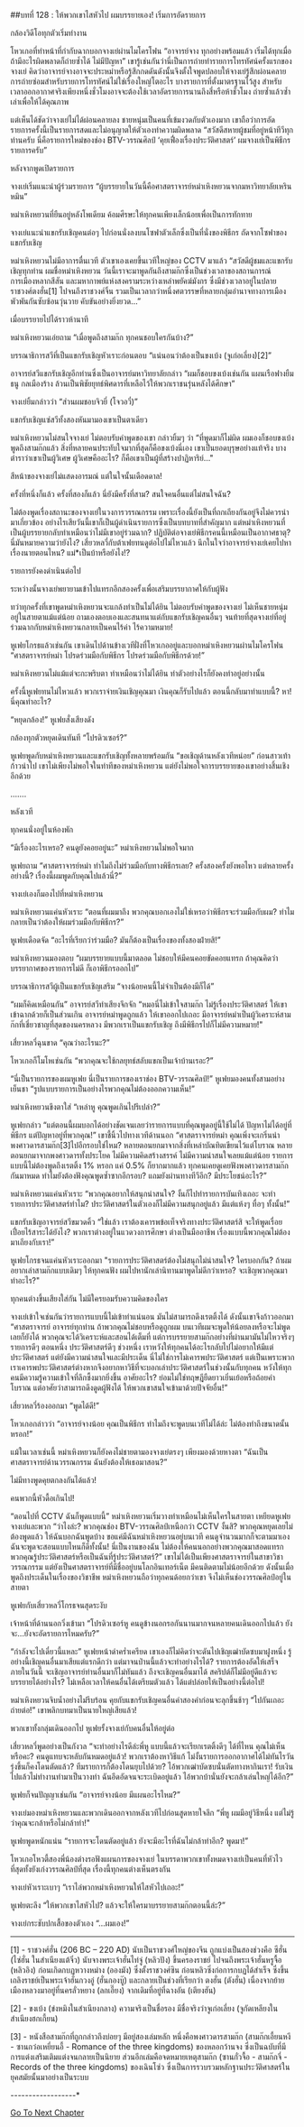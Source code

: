 ##บทที่ 128 : ให้พวกเขาไสหัวไป ผมบรรยายเอง!
เริ่มการอัดรายการ 

กล้องวิดีโอทุกตัวเริ่มทำงาน 

โหวเกอที่ทำหน้าที่กำกับฉากบอกจางเย่ผ่านไมโครโฟน “อาจารย์จาง ทุกอย่างพร้อมแล้ว เริ่มได้ทุกเมื่อ ถ้ามีอะไรผิดพลาดก็ถ่ายซ้ำได้ ไม่มีปัญหา” เขารู้เช่นกันว่านี่เป็นการถ่ายทำรายการโทรทัศน์ครั้งแรกของจางเย่ คิดว่าอาจารย์จางอาจจะประหม่าหรือรู้สึกกดดันดังนั้นจึงตั้งใจพูดปลอบให้จางเย่รู้สึกผ่อนคลาย การถ่ายซ่อมสำหรับรายการโทรทัศน์ไม่ใช่เรื่องใหญ่โตอะไร บางรายการที่ตั้งมาตรฐานไว้สูง สำหรับเวลาออกอากาศจริงเพียงหนึ่งชั่วโมงอาจจะต้องใช้เวลาอัดรายการนานถึงสี่หรือห้าชั่วโมง ถ่ายซ้ำแล้วซ้ำเล่าเพื่อให้ได้คุณภาพ 

แต่เห็นได้ชัดว่าจางเย่ไม่ได้ผ่อนคลายลง ชายหนุ่มเป็นคนที่เข้มงวดกับตัวเองมาก เขาถือว่าการอัดรายการครั้งนี้เป็นรายการสดและไม่อนุญาตให้ตัวเองทำความผิดพลาด “สวัสดีสหายผู้ชมที่อยู่หน้าทีวีทุกท่านครับ นี่คือรายการใหม่ของช่อง BTV-วรรณศิลป์ ‘คุยเฟื่องเรื่องประวัติศาสตร์’ ผมจางเย่เป็นพิธีกรรายการครับ”

หลังจากพูดเปิดรายการ 

จางเย่เริ่มแนะนำผู้ร่วมรายการ “ผู้บรรยายในวันนี้คือศาสตราจารย์หม่าเหิงหยวนจากมหาวิทยาลัยเหรินหมิน”

หม่าเหิงหยวนที่ยืนอยู่หลังโพเดียม ค้อมศีรษะให้ทุกคนเพียงเล็กน้อยเพื่อเป็นการทักทาย 

จางเย่แนะนำแขกรับเชิญคนต่อๆ ไปก่อนนั่งลงบนโซฟาตัวเล็กซึ่งเป็นที่นั่งของพิธีกร ถัดจากโซฟาของแขกรับเชิญ

หม่าเหิงหยวนไม่มีอาการตื่นเวที ตัวเขาเองเคยขึ้นเวทีใหญ่ของ CCTV มาแล้ว “สวัสดีผู้ชมและแขกรับเชิญทุกท่าน ผมชื่อหม่าเหิงหยวน วันนี้เราจะมาพูดกันถึงสามก๊กซึ่งเป็นช่วงเวลาของสถานการณ์การเมืองหลากสีสัน และมหากาพย์แห่งสงครามระหว่างเหล่าพยัคฆ์มังกร ซึ่งมีช่วงเวลาอยู่ในปลายราชวงศ์ตงฮั่น[1] ไปจนถึงราชวงศ์จิ้น รวมเป็นเวลากว่าหนึ่งศตวรรษที่หลายกลุ่มอำนาจทางการเมืองพัวพันกันซับซ้อนวุ่นวาย คับขันอย่างยิ่งยวด…”

เมื่อบรรยายไปได้ราวห้านาที 

หม่าเหิงหยวนเอ่ยถาม “เมื่อพูดถึงสามก๊ก ทุกคนชอบใครกันบ้าง?” 

บรรณาธิการสวีที่เป็นแขกรับเชิญหัวเราะก่อนตอบ “แน่นอนว่าต้องเป็นขงเบ้ง (จูเก่อเลี่ยง)[2]” 

อาจารย์สวีแขกรับเชิญอีกท่านซึ่งเป็นอาจารย์มหาวิทยาลัยกล่าว “ผมก็ชอบขงเบ้งเช่นกัน แผนเรือฟางยืมธนู กลเมืองร้าง ล้วนเป็นพิชัยยุทธ์พิศดารที่เหลือไว้ให้พวกเราชนรุ่นหลังได้ศึกษา”

จางเย่ยิ้มกล่าวว่า “ส่วนผมชอบจิวยี่ (โจวอวี๋)”

แขกรับเชิญแซ่สวีทั้งสองหันมามองเขาเป็นตาเดียว

หม่าเหิงหยวนไม่สนใจจางเย่ ไม่ตอบรับคำพูดของเขา กล่าวยิ้มๆ ว่า “ที่พูดมาก็ไม่ผิด ผมเองก็ชอบขงเบ้ง พูดถึงสามก๊กแล้ว สิ่งที่หลายคนประทับใจมากที่สุดก็คือขงเบ้งนี่เอง เขาเป็นยอดบุรุษอย่างแท้จริง บางตำราว่าเขาเป็นผู้วิเศษ ผู้วิเศษคืออะไร? ก็คือเขาเป็นผู้ที่สร้างปาฏิหาริย์..." 

สีหน้าของจางเย่ไม่แสดงอารมณ์ แต่ในใจนั้นเดือดดาล!

ครั้งที่หนึ่งก็แล้ว ครั้งที่สองก็แล้ว นี่ยังมีครั้งที่สาม? สนใจคนอื่นแต่ไม่สนใจฉัน?

ไม่ต้องพูดเรื่องสถานะของจางเย่ในวงการวรรณกรรม เพราะเรื่องนี้ยังเป็นที่ถกเถียงกันอยู่จึงไม่ควรนำมาเกี่ยวข้อง อย่างไรเสียวันนี้เขาก็เป็นผู้ดำเนินรายการซึ่งเป็นบทบาทที่สำคัญมาก แต่หม่าเหิงหยวนที่เป็นผู้บรรยายกลับทำเหมือนว่าไม่มีเขาอยู่ร่วมฉาก? ปฏิบัติต่อจางเย่พิธีกรคนนี้เหมือนเป็นอากาศธาตุ? นี่มันหมายความว่ายังไง? เสี่ยวหลวี่กับต้าเฟยทนดูต่อไปไม่ไหวแล้ว นึกในใจว่าอาจารย์จางเย่เคยไปหาเรื่องนายตอนไหน? แม่*เป็นบ้าหรือยังไง!?

รายการยังคงดำเนินต่อไป

ระหว่างนั้นจางเย่พยายามเข้าไปแทรกอีกสองครั้งเพื่อเสริมบรรยากาศให้กับผู้ฟัง 

ทว่าทุกครั้งที่เขาพูดหม่าเหิงหยวนจะแกล้งทำเป็นไม่ได้ยิน ไม่ตอบรับคำพูดของจางเย่ ไม่เห็นชายหนุ่มอยู่ในสายตาแม้แต่น้อย ถามเองตอบเองและสนทนาแต่กับแขกรับเชิญคนอื่นๆ จนท้ายที่สุดจางเย่ที่อยู่ร่วมฉากกับหม่าเหิงหยวนกลายเป็นคนไร้ค่า ไร้ความหมาย!

หูเฟยโกรธแล้วเช่นกัน เขาเดินไปด้านข้างเวทีฝั่งที่โหวเกออยู่และบอกหม่าเหิงหยวนผ่านไมโครโฟน “ศาสตราจารย์หม่า โปรดร่วมมือกับพิธีกร โปรดร่วมมือกับพิธีกรด้วย!”

หม่าเหิงหยวนไม่แม้แต่จะกะพริบตา ทำเหมือนว่าไม่ได้ยิน ทำตัวอย่างไรก็ยังคงทำอยู่อย่างนั้น 

ครั้งนี้หูเฟยทนไม่ไหวแล้ว พวกเราจ่ายเงินเชิญคุณมา เงินคุณก็รับไปแล้ว ตอนนี้กลับมาทำแบบนี้? หา! นี่คุณทำอะไร?

“หยุดกล้อง!” หูเฟยสั่งเสียงดัง 

กล้องทุกตัวหยุดเดินทันที “โปรดิวเซอร์?” 

หูเฟยพูดกับหม่าเหิงหยวนและแขกรับเชิญทั้งหลายพร้อมกัน “ขอเชิญด้านหลังเวทีหน่อย” ก่อนสาวเท้าก้าวนำไป เขาไม่เพียงไม่พอใจในท่าทีของหม่าเหิงหยวน แต่ยังไม่พอใจการบรรยายของเขาอย่างสิ้นเชิงอีกด้วย


…….


หลังเวที 

ทุกคนนั่งอยู่ในห้องพัก

“มีเรื่องอะไรเหรอ? คนดูยังคอยอยู่นะ” หม่าเหิงหยวนไม่พอใจมาก

หูเฟยถาม “ศาสตราจารย์หม่า ทำไมถึงไม่ร่วมมือกับทางพิธีกรเลย? ครั้งสองครั้งยังพอไหว แต่หลายครั้งอย่างนี้? เรื่องนี้ผมพูดกับคุณไปแล้วนี่?” 

จางเย่เองก็มองไปที่หม่าเหิงหยวน 

หม่าเหิงหยวนแค่นหัวเราะ “ตอนที่ผมมาถึง พวกคุณบอกเองไม่ใช่เหรอว่าพิธีกรจะร่วมมือกับผม? ทำไมกลายเป็นว่าต้องให้ผมร่วมมือกับพิธีกร?” 

หูเฟยเดือดจัด “อะไรที่เรียกว่าร่วมมือ? มันก็ต้องเป็นเรื่องของทั้งสองฝ่ายสิ!”

หม่าเหิงหยวนมองตอบ “ผมบรรยายแบบนี้มาตลอด ไม่ชอบให้มีคนคอยขัดคอยแทรก ถ้าคุณคิดว่าบรรยากาศของรายการไม่ดี ก็เอาพิธีกรออกไป” 

บรรณาธิการสวีผู้เป็นแขกรับเชิญเสริม “จางน้อยคนนี้ไม่จำเป็นต้องมีก็ได้” 

“ผมก็คิดเหมือนกัน” อาจารย์สวีทำเสียงจึกจัก “หมอนี่ไม่เข้าใจสามก๊ก ไม่รู้เรื่องประวัติศาสตร์ ให้เขาเข้าฉากด้วยก็เป็นส่วนเกิน อาจารย์หม่าพูดถูกแล้ว ให้เขาออกไปเถอะ มีอาจารย์หม่าเป็นผู้วิเคราะห์สามก๊กที่เชี่ยวชาญที่สุดของนครหลวง มีพวกเราเป็นแขกรับเชิญ ถึงมีพิธีกรไปก็ไม่มีความหมาย!" 

เสี่ยวหลวี่ฉุนขาด “คุณว่าอะไรนะ?” 

โหวเกอก็โมโหเช่นกัน “พวกคุณจะใช้กลยุทธ์สลับแขกเป็นเจ้าบ้านเรอะ?” 

“นี่เป็นรายการของผมหูเฟย นี่เป็นรายการของเราช่อง BTV-วรรณศิลป์!” หูเฟยมองคนทั้งสามอย่างเย็นชา “รูปแบบรายการเป็นอย่างไรพวกคุณไม่ต้องออกความเห็น!” 

หม่าเหิงหยวนขึงตาใส่ “เหล่าหู คุณพูดเกินไปรึเปล่า?”

หูเฟยกล่าว “แต่ตอนนี้ผมบอกได้อย่างชัดเจนเลยว่ารายการแบบที่คุณพูดอยู่นี้ใช้ไม่ได้ ปัญหาไม่ได้อยู่ที่พิธีกร แต่ปัญหาอยู่ที่พวกคุณ!” เขาชี้นิ้วไปทางเวทีด้านนอก “ศาสตราจารย์หม่า คุณเพิ่งจะเกริ่นนำพงศาวดารสามก๊ก[3]ไปอีกรอบใช่ไหม? หลายตอนยกมาจากสิ่งที่เหล่าบัณทิตเขียนไว้แต่โบราณ หลายตอนยกมาจากพงศาวดารทั้งประโยค ไม่มีความคิดสร้างสรรค์ ไม่มีความน่าสนใจเลยแม้แต่น้อย รายการแบบนี้ไม่ต้องพูดถึงเรตติ้ง 1% หรอก แค่ 0.5% ก็ยากมากแล้ว ทุกคนเคยดูเคยฟังพงศาวดารสามก๊กกันมาหมด ทำไมยังต้องฟังคุณพูดซ้ำซากอีกรอบ? แถมยังผ่านทางทีวีอีก? มีประโยชน์อะไร?”

หม่าเหิงหยวนแค่นหัวเราะ “พวกคุณอยากให้สนุกน่าสนใจ? งั้นก็ไปทำรายการบันเทิงเถอะ จะทำรายการประวัติศาสตร์ทำไม? ประวัติศาสตร์ในตัวเองก็ไม่มีความสนุกอยู่แล้ว มีแต่แห้งๆ ทื่อๆ ทั้งนั้น!” 

แขกรับเชิญอาจารย์สวีขมวดคิ้ว “ใช่แล้ว เราต้องเคารพข้อเท็จจริงทางประวัติศาสตร์สิ จะให้พูดเรื่อยเปื่อยไร้สาระได้ยังไง? พวกเราต่างอยู่ในแวดวงการศึกษา ต่างเป็นมืออาชีพ เรื่องแบบนี้พวกคุณไม่ต้องมาเถียงกับเรา!” 

หูเฟยโกรธจนแค่นหัวเราะออกมา "รายการประวัติศาสตร์ต้องไม่สนุกไม่น่าสนใจ? ใครบอกกัน? ถ้าผมอยากเล่าสามก๊กแบบเดิมๆ ให้ทุกคนฟัง ผมไปหานักเล่านิทานมาพูดไม่ดีกว่าเหรอ? จะเชิญพวกคุณมาทำอะไร?" 

ทุกคนต่างขึ้นเสียงใส่กัน ไม่มีใครยอมรับความคิดของใคร

จางเย่เข้าใจเช่นกันว่ารายการแบบนี้ไม่เข้าท่าแน่นอน มันไม่สามารถดึงเรตติ้งได้ ดังนั้นเขาจึงก้าวออกมา “ศาสตราจารย์ อาจารย์ทุกท่าน ถ้าพวกคุณไม่ชอบหรือดูถูกผม บนเวทีผมจะพูดให้น้อยลงหรือจะไม่พูดเลยก็ยังได้ พวกคุณจะได้วิเคราะห์และสอนได้เต็มที่ แต่การบรรยายสามก๊กอย่างที่ผ่านมามันไม่ไหวจริงๆ รายการดีๆ ตอนหนึ่ง ประวัติศาสตร์ดีๆ ช่วงหนึ่ง เราหวังให้ทุกคนได้อะไรกลับไปไม่อยากให้มีแต่ประวัติศาสตร์ แต่ยังมีความน่าสนใจและมีประเด็น นี่ไม่ใช่การไม่เคารพประวัติศาสตร์ แต่เป็นเพราะพวกเราเคารพประวัติศาสตร์ต่างหากจึงอยากหาวิธีที่จะบอกเล่าประวัติศาสตร์ในช่วงนั้นกับทุกคน หวังให้ทุกคนมีความรู้ความเข้าใจที่ลึกซึ้งมากยิ่งขึ้น อาศัยอะไร? ย่อมไม่ใช่ทฤษฎียืดยาวเยิ่นเย้อหรือถ้อยคำโบราณ แต่อาศัยว่าสามารถดึงดูดผู้ฟังได้ ให้พวกเขาสนใจเข้ามาด้วยปัจจัยอื่น!”

เสี่ยวหลวี่ร้องออกมา “พูดได้ดี!”

โหวเกอกล่าวว่า “อาจารย์จางน้อย คุณเป็นพิธีกร ทำไมถึงจะพูดบนเวทีไม่ได้ล่ะ ไม่ต้องทำถึงขนาดนั้นหรอก!” 

แม้ในเวลาเช่นนี้ หม่าเหิงหยวนก็ยังคงไม่ชายตามองจางเย่ตรงๆ เพียงมองด้วยหางตา “ฉันเป็นศาสตราจารย์ด้านวรรณกรรม ฉันยังต้องให้เธอมาสอน?” 

ไม่มีทางพูดคุยตกลงกันได้แล้ว! 

คนพวกนี้หัวดื้อเกินไป! 

“ตอนไปที่ CCTV ฉันก็พูดแบบนี้” หม่าเหิงหยวนเริ่มวางท่าเหมือนไม่เห็นใครในสายตา เหยียดหูเฟย จางเย่และพวก “ว่าไงล่ะ? พวกคุณช่อง BTV-วรรณศิลป์เหนือกว่า CCTV งั้นสิ? พวกคุณหยุดเลยไม่ต้องพูดแล้ว ให้ฉันบอกฉันพูดบ้าง ขอแค่มีฉันหม่าเหิงหยวนอยู่บนเวที คนดูจำนวนมากก็จะตามมาเอง ฉันจะพูดจะสอนแบบไหนก็ดีทั้งนั้น! นี่เป็นงานของฉัน ไม่ต้องให้คนนอกอย่างพวกคุณมาสอดแทรก พวกคุณรู้ประวัติศาสตร์หรือเป็นฉันที่รู้ประวัติศาสตร์?” เขาไม่ได้เป็นเพียงศาสตราจารย์ในสาขาวิชาวรรณกรรม แต่ยังเป็นศาสตราจารย์ที่มีชื่ออยู่บนโลกอินเทอร์เน็ต มีคนติดตามไม่น้อยอีกด้วย ดังนั้นเมื่อพูดถึงประเด็นในเรื่องของวิชาชีพ หม่าเหิงหยวนถือว่าทุกคนด้อยกว่าเขา จึงไม่เห็นช่องวรรณศิลป์อยู่ในสายตา

หูเฟยกับเสี่ยวหลวี่โกรธจนสุดระงับ 

เจ้าหน้าที่ด้านนอกวิ่งเข้ามา “โปรดิวเซอร์หู คนดูข้างนอกรอกันนานมากจนหลายคนเดินออกไปแล้ว ยังจะ...ยังจะอัดรายการไหมครับ?”

“กำลังจะไปเดี๋ยวนี้แหละ” หูเฟยหน้าดำคร่ำเครียด เขาเองก็ไม่คิดว่าจะดันไปเชิญเฒ่าบัดซบมาฝูงหนึ่ง รู้อย่างนี้เชิญคนอื่นมาเสียแต่แรกดีกว่า แต่มาจนป่านนี้แล้วจะทำอย่างไรได้? รายการต้องอัดให้เสร็จภายในวันนี้ จะเชิญอาจารย์ท่านอื่นมาก็ไม่ทันแล้ว ถึงจะเชิญคนอื่นมาได้ สคริปต์ก็ไม่มีอยู่ดีแล้วจะบรรยายได้อย่างไร? ไม่เหลือเวลาให้คนอื่นได้เตรียมตัวแล้ว ได้แต่ปล่อยให้เป็นอย่างนี้ต่อไป!

หม่าเหิงหยวนจิบน้ำอย่างไม่รีบร้อน คุยกับแขกรับเชิญคนอื่นคำสองคำก่อนจะลุกขึ้นช้าๆ “ไปกันเถอะ ถ่ายต่อ!” เขาพลิกบทมาเป็นนายใหญ่เสียแล้ว!

พวกเขาทั้งกลุ่มเดินออกไป หูเฟยรั้งจางเย่กับคนอื่นให้อยู่ต่อ 

เสี่ยวหลวี่พูดอย่างเป็นกังวล “จะทำอย่างไรดีล่ะพี่หู แบบนี้แล้วจะเรียกเรตติ้งดีๆ ได้ที่ไหน คุณไม่เห็นหรือคะ? คนดูแทบจะหลับกันหมดอยู่แล้ว! พวกเราต้องหาวิธีแก้ ไม่งั้นรายการออกอากาศได้ไม่ทันไรวันรุ่งขึ้นก็คงโดนตัดแล้ว? ทีมรายการก็ต้องโดนยุบไปด้วย? ไอ้พวกเฒ่าบัดซบนั่นตัดทางหากินเรา! รับเงินไปแล้วไม่ทำงานทำมาเป็นวางท่า ฉันอึดอัดจนจะระเบิดอยู่แล้ว ไอ้พวกบ้านั่นยังจะกล้าเล่นใหญ่ได้อีก?” 

หูเฟยก็จนปัญญาเช่นกัน “อาจารย์จางน้อย มีแผนอะไรไหม?” 

จางเย่มองหม่าเหิงหยวนและพวกเดินออกจากหลังเวทีไปก่อนสูดหายใจลึก “พี่หู ผมมีอยู่วิธีหนึ่ง แต่ไม่รู้ว่าคุณจะกล้าหรือไม่กล้าทำ!"

หูเฟยพูดหนักแน่น “รายการจะโดนตัดอยู่แล้ว ยังจะมีอะไรที่ฉันไม่กล้าทำอีก? พูดมา!” 

โหวเกอโหวตี้สองพี่น้องต่างรอฟังแผนการของจางเย่ ในบรรดาพวกเขาทั้งหมดจางเย่เป็นคนที่หัวไวที่สุดทั้งยังเก่งวรรณศิลป์ที่สุด เรื่องนี้ทุกคนต่างเห็นตรงกัน

จางเย่หัวเราะเบาๆ “เราไล่พวกหม่าเหิงหยวนให้ไสหัวไปเถอะ!” 

หูเฟยตะลึง “ให้พวกเขาไสหัวไป? แล้วจะให้ใครมาบรรยายสามก๊กตอนนี้ล่ะ?” 

จางเย่กระชับปกเสื้อของตัวเอง “...ผมเอง!”


------------------------------------------------
[1] - ราชวงศ์ฮั่น (206 BC – 220 AD) นับเป็นราชวงศ์ใหญ่ของจีน ถูกแบ่งเป็นสองช่วงคือ ซีฮั่น (ไซ่ฮั่น ในสำเนียงแต้จิ๋ว) นับจางพระเจ้าฮั่นไท่จู่ (หลิวปัง) ขึ้นครองราชย์ ไปจนถึงพระเจ้าฮั่นหรูจื้อ (หลิวอิง) ก่อนเกิดกบฏหวางหม่าง (อองมัง) ซึ่งตั้งราชวงศ์ซิน ก่อนหลิวซิ่งก่อการกบฏได้สำเร็จ ซึ่งขึ้นเถลิงราชย์เป็นพระเจ้าฮั่นกวงอู่ (ฮั่นกองบู๊) และกลายเป็นช่วงที่เรียกว่า ตงฮั่น (ตังฮั่น) เนื่องจากย้ายเมืองหลวงมาอยู่ที่นครลั่วหยาง (ลกเอี๊ยง) จากเดิมที่อยู่ที่ฉางอัน (เตียงฮัน)

[2] - ขงเบ้ง (ข่งหมิงในสำเนียงกลาง) ความจริงเป็นชื่อรอง มีชื่อจริงว่าจูเก่อเลี่ยง (จูกัดเหลียงในสำเนียงฮกเกี้ยน)

[3] - หนังสือสามก๊กที่ถูกกล่าวถึงบ่อยๆ มีอยู่สองเล่มหลัก หนึ่งคือพงศาวดารสามก๊ก (สามก๊กเอี้ยนหงี - ซานกว๋อเหยี่ยนอี้ - Romance of the three kingdoms) ของหลอกว้านจง ซึ่งเป็นฉบับที่มีการแต่งเสริมเติมแต่งจนกลายเป็นนิยาย ส่วนอีกเล่มคือจดหมายเหตุสามก๊ก (ซานกั๋วจื้อ - สามก๊กจี่ - Records of the three kingdoms) ของเฉินโซ่ว ซึ่งเป็นการรวบรวมหลักฐานประวัติศาสตร์ในยุคสมัยนั้นมาอย่างเป็นระบบ

*-*-*-*-*-*-*-*-*-*-*-*-*-*-*-*-*-*-*


[Go To Next Chapter]( ./32.md)